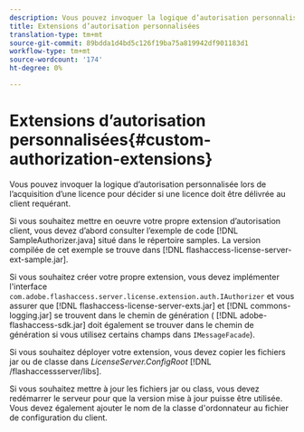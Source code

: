 ```yaml
---
description: Vous pouvez invoquer la logique d’autorisation personnalisée lors de l’acquisition d’une licence pour décider si une licence doit être délivrée au client requérant.
title: Extensions d’autorisation personnalisées
translation-type: tm+mt
source-git-commit: 89bdda1d4bd5c126f19ba75a819942df901183d1
workflow-type: tm+mt
source-wordcount: '174'
ht-degree: 0%

---
```



# Extensions d’autorisation personnalisées{#custom-authorization-extensions}

Vous pouvez invoquer la logique d’autorisation personnalisée lors de l’acquisition d’une licence pour décider si une licence doit être délivrée au client requérant.

Si vous souhaitez mettre en oeuvre votre propre extension d’autorisation client, vous devez d’abord consulter l’exemple de code [!DNL SampleAuthorizer.java] situé dans le répertoire samples. La version compilée de cet exemple se trouve dans [!DNL flashaccess-license-server-ext-sample.jar].

Si vous souhaitez créer votre propre extension, vous devez implémenter l&#39;interface `com.adobe.flashaccess.server.license.extension.auth.IAuthorizer` et vous assurer que [!DNL flashaccess-license-server-exts.jar] et [!DNL commons-logging.jar] se trouvent dans le chemin de génération ( [!DNL adobe-flashaccess-sdk.jar] doit également se trouver dans le chemin de génération si vous utilisez certains champs dans `IMessageFacade`).

Si vous souhaitez déployer votre extension, vous devez copier les fichiers jar ou de classe dans *LicenseServer.ConfigRoot* [!DNL /flashaccessserver/libs].

Si vous souhaitez mettre à jour les fichiers jar ou class, vous devez redémarrer le serveur pour que la version mise à jour puisse être utilisée. Vous devez également ajouter le nom de la classe d&#39;ordonnateur au fichier de configuration du client.
